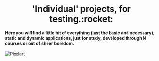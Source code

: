 <h1 align="center">'Individual' projects, for testing.:rocket:</h1>

#### Here you will find a little bit of everything (just the basic and necessary), static and dynamic applications, just for study, developed through N courses or out of sheer boredom.

![Pixelart](https://i.imgur.com/PiV6vj4.gif)
